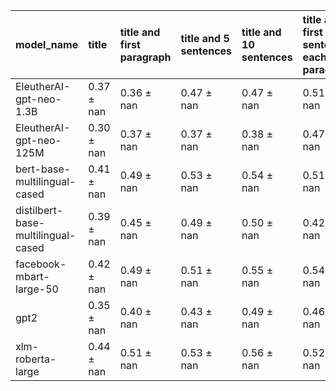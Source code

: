 | model_name                         | title          | title and first paragraph   | title and 5 sentences   | title and 10 sentences   | title and first sentence each paragraph   | raw text           |
|:-----------------------------------|:---------------|:----------------------------|:------------------------|:-------------------------|:------------------------------------------|:-------------------|
| EleutherAI-gpt-neo-1.3B            | 0.37 $\pm$ nan | 0.36 $\pm$ nan              | 0.47 $\pm$ nan          | 0.47 $\pm$ nan           | 0.51 $\pm$ nan                            | 0                  |
| EleutherAI-gpt-neo-125M            | 0.30 $\pm$ nan | 0.37 $\pm$ nan              | 0.37 $\pm$ nan          | 0.38 $\pm$ nan           | 0.47 $\pm$ nan                            | 0.39 $\pm$ nan     |
| bert-base-multilingual-cased       | 0.41 $\pm$ nan | 0.49 $\pm$ nan              | 0.53 $\pm$ nan          | 0.54 $\pm$ nan           | 0.51 $\pm$ nan                            | 0.47 $\pm$ nan     |
| distilbert-base-multilingual-cased | 0.39 $\pm$ nan | 0.45 $\pm$ nan              | 0.49 $\pm$ nan          | 0.50 $\pm$ nan           | 0.42 $\pm$ nan                            | 0.47 $\pm$ nan     |
| facebook-mbart-large-50            | 0.42 $\pm$ nan | 0.49 $\pm$ nan              | 0.51 $\pm$ nan          | 0.55 $\pm$ nan           | 0.54 $\pm$ nan                            | 0.57 $\pm$ nan     |
| gpt2                               | 0.35 $\pm$ nan | 0.40 $\pm$ nan              | 0.43 $\pm$ nan          | 0.49 $\pm$ nan           | 0.46 $\pm$ nan                            | 0.49 $\pm$ nan     |
| xlm-roberta-large                  | 0.44 $\pm$ nan | 0.51 $\pm$ nan              | 0.53 $\pm$ nan          | 0.56 $\pm$ nan           | 0.52 $\pm$ nan                            | **0.58 $\pm$ nan** |